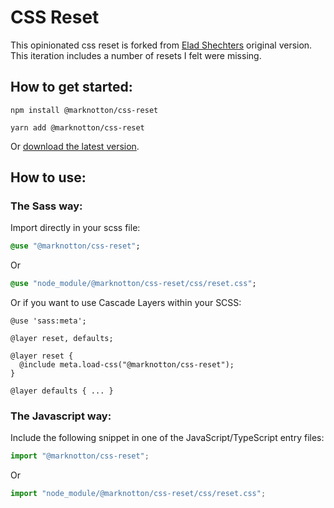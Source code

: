 
# CSS Reset

This opinionated css reset is forked from [Elad Shechters](https://elad2412.github.io/the-new-css-reset/)  original version. This iteration includes a number of resets I felt were missing.

## How to get started:

```
npm install @marknotton/css-reset
```
```
yarn add @marknotton/css-reset
```

Or [download the latest version](https://raw.githubusercontent.com/marknotton/css-reset/main/css/reset.css).

## How to use:

### The Sass way:

Import directly in your scss file:
```sass
@use "@marknotton/css-reset";
```
Or
```sass
@use "node_module/@marknotton/css-reset/css/reset.css";
```
Or if you want to use Cascade Layers within your SCSS:
```
@use 'sass:meta';

@layer reset, defaults;

@layer reset {
  @include meta.load-css("@marknotton/css-reset");
}

@layer defaults { ... }
```

### The Javascript way:

Include the following snippet in one of the JavaScript/TypeScript entry files:
```js
import "@marknotton/css-reset";
```
Or
```js
import "node_module/@marknotton/css-reset/css/reset.css";
```
